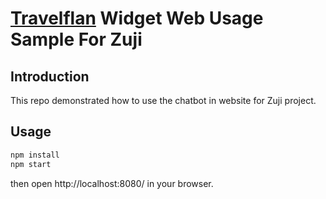 # [Travelflan](https://www.travelflan.com/) Widget Web Usage Sample For Zuji

## Introduction

This repo demonstrated how to use the chatbot in website for Zuji project.

## Usage
```bash
npm install
npm start
```
then open http://localhost:8080/ in your browser.
